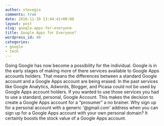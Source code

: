 ```yaml
---
author: stevegio
comments: true
date: 2010-11-30 13:44:41+00:00
layout: post
slug: google-apps-for-everyone
title: Google Apps for Everyone?
wordpress_id: 40
categories:
- google
- tech
---
```


Going Google has now become a possibility for the individual. Google is in the early stages of making more of there services available to Google Apps accounts holders.  That means the differences between a standard Google account and a Google Apps account are being erased.  In the past services like Google Analytics, Adwords, Blogger, and Picasa could not be used by Google Apps account holders. If you wanted to use those services you had to use a standard, personal, Google Account. This makes the decision to create a Google Apps account for a "prosumer" a no brainer.  Why sign up for a personal account with a generic '@gmail.com' address when you can sign up for a Google Apps account with your own personal domain? It certainly boosts the stock value of a Google Apps account.
